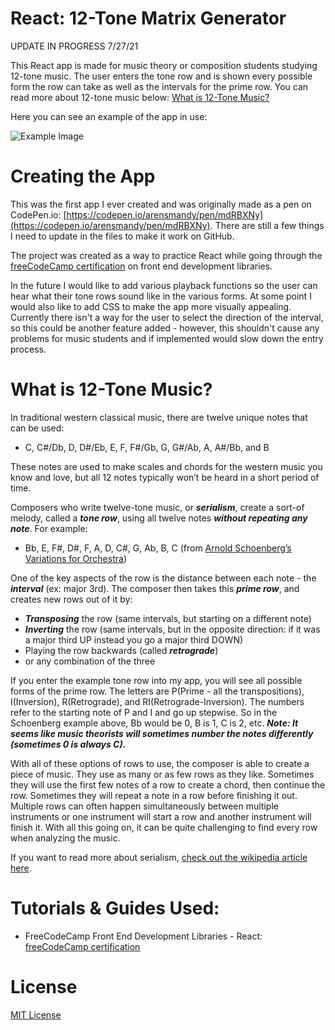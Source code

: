 # React: 12-Tone Matrix Generator

UPDATE IN PROGRESS 7/27/21

This React app is made for music theory or composition students studying 12-tone music. The user enters the tone row and is shown every possible form the row can take as well as the intervals for the prime row. You can read more about 12-tone music below: [What is 12-Tone Music?](#what-is-12\-tone-music)

Here you can see an example of the app in use:

![Example Image](https://i.imgur.com/jFDulzU.gif)

# Creating the App

This was the first app I ever created and was originally made as a pen on CodePen.io: [https://codepen.io/arensmandy/pen/mdRBXNy](https://codepen.io/arensmandy/pen/mdRBXNy). There are still a few things I need to update in the files to make it work on GitHub.

The project was created as a way to practice React while going through the [freeCodeCamp certification](https://www.freecodecamp.org/learn/front-end-libraries/) on front end development libraries.

In the future I would like to add various playback functions so the user can hear what their tone rows sound like in the various forms. At some point I would also like to add CSS to make the app more visually appealing. Currently there isn't a way for the user to select the direction of the interval, so this could be another feature added - however, this shouldn't cause any problems for music students and if implemented would slow down the entry process.

# What is 12-Tone Music?

In traditional western classical music, there are twelve unique notes that can be used:

- C, C#/Db, D, D#/Eb, E, F, F#/Gb, G, G#/Ab, A, A#/Bb, and B

These notes are used to make scales and chords for the western music you know and love, but all 12 notes typically won’t be heard in a short period of time.

Composers who write twelve-tone music, or ***serialism***, create a sort-of melody, called a ***tone row***, using all twelve notes ***without repeating any note***. For example:

- Bb, E, F#, D#, F, A, D, C#, G, Ab, B, C (from [Arnold Schoenberg’s Variations for Orchestra](https://www.youtube.com/watch?v=iL1XzH6gpAY&ab_channel=BartjeBartmans]))

One of the key aspects of the row is the distance between each note - the ***interval*** (ex: major 3rd). The composer then takes this ***prime row***, and creates new rows out of it by:

- ***Transposing*** the row (same intervals, but starting on a different note)
- ***Inverting*** the row (same intervals, but in the opposite direction: if it was a major third UP instead you go a major third DOWN)
- Playing the row backwards (called ***retrograde***)
- or any combination of the three

If you enter the example tone row into my app, you will see all possible forms of the prime row. The letters are P(Prime - all the transpositions), I(Inversion), R(Retrograde), and RI(Retrograde-Inversion). The numbers refer to the starting note of P and I and go up stepwise. So in the Schoenberg example above, Bb would be 0, B is 1, C is 2, etc. ***Note: It seems like music theorists will sometimes number the notes differently (sometimes 0 is always C).***

With all of these options of rows to use, the composer is able to create a piece of music. They use as many or as few rows as they like. Sometimes they will use the first few notes of a row to create a chord, then continue the row. Sometimes they will repeat a note in a row before finishing it out. Multiple rows can often happen simultaneously between multiple instruments or one instrument will start a row and another instrument will finish it. With all this going on, it can be quite challenging to find every row when analyzing the music.

If you want to read more about serialism, [check out the wikipedia article here](https://en.wikipedia.org/wiki/Twelve-tone_technique).

# Tutorials & Guides Used:

- FreeCodeCamp Front End Development Libraries - React: [freeCodeCamp certification](https://www.freecodecamp.org/learn/front-end-libraries/#react)

# License
[MIT License](https://choosealicense.com/licenses/mit/)
